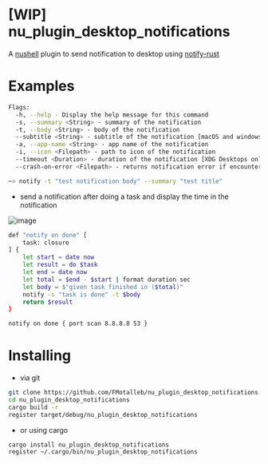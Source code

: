 # [WIP] nu_plugin_desktop_notifications

A [nushell](https://www.nushell.sh/)  plugin to send notification to desktop using [notify-rust](https://github.com/hoodie/notify-rust)

# Examples

```bash
Flags:
  -h, --help - Display the help message for this command
  -s, --summary <String> - summary of the notification
  -t, --body <String> - body of the notification
  --subtitle <String> - subtitle of the notification [macOS and windows only]
  -a, --app-name <String> - app name of the notification
  -i, --icon <Filepath> - path to icon of the notification
  --timeout <Duration> - duration of the notification [XDG Desktops only] (defaults to system default)
  --crash-on-error <Filepath> - returns notification error if encountered
```

```bash
~> notify -t "test notification body" --summary "test title"
```

* send a notification after doing a task and display the time in the notification
  
![image](https://github.com/FMotalleb/nu_plugin_desktop_notifications/assets/30149519/a4fbc2a9-6537-4d18-8d98-e55ebcd6b0bd)

```bash
def "notify on done" [
    task: closure
] {
    let start = date now
    let result = do $task
    let end = date now
    let total = $end - $start | format duration sec
    let body = $"given task finished in ($total)"
    notify -s "task is done" -t $body
    return $result
}

notify on done { port scan 8.8.8.8 53 }
```

# Installing

* via git

```bash
git clone https://github.com/FMotalleb/nu_plugin_desktop_notifications.git
cd nu_plugin_desktop_notifications
cargo build -r
register target/debug/nu_plugin_desktop_notifications 
```

* or using cargo

```bash
cargo install nu_plugin_desktop_notifications
register ~/.cargo/bin/nu_plugin_desktop_notifications
```
